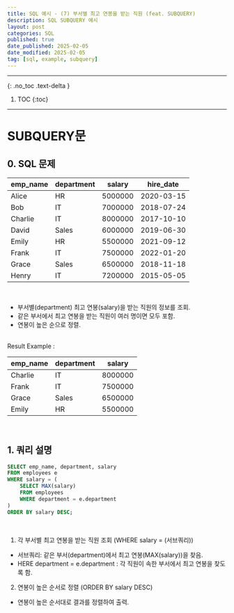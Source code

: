 ```yaml
---
title: SQL 예시 - (7) 부서별 최고 연봉을 받는 직원 (feat. SUBQUERY)
description: SQL SUBQUERY 예시
layout: post
categories: SQL
published: true
date_published: 2025-02-05
date_modified: 2025-02-05
tag: [sql, example, subquery]
---
```

---
{: .no_toc .text-delta }

1. TOC
{:toc}
---

<!-- 글의 제목은 #
    나머지 큰 제목은 ##
    이후 나머지는 3개이상 -->

# SUBQUERY문

## 0. SQL 문제

| emp_name | department | salary | hire_date |
| --- | --- | --- | --- |
| Alice | HR | 5000000 | 2020-03-15 |
| Bob | IT | 7000000 | 2018-07-24 |
| Charlie | IT | 8000000 | 2017-10-10 |
| David | Sales | 6000000 | 2019-06-30 |
| Emily | HR | 5500000 | 2021-09-12 |
| Frank | IT | 7500000 | 2022-01-20 |
| Grace | Sales | 6500000 | 2018-11-18 |
| Henry | IT | 7200000 | 2015-05-05 |

<br>

- 부서별(department) 최고 연봉(salary)을 받는 직원의 정보를 조회.
- 같은 부서에서 최고 연봉을 받는 직원이 여러 명이면 모두 포함.
- 연봉이 높은 순으로 정렬.
<br>
Result Example : <br>

| emp_name | department | salary | 
| --- | --- | --- |  
| Charlie | IT | 8000000 | 
| Frank | IT | 7500000 | 
| Grace | Sales | 6500000 | 
| Emily | HR | 5500000 | 

<br>

## 1. 쿼리 설명
```sql
SELECT emp_name, department, salary
FROM employees e
WHERE salary = (
    SELECT MAX(salary)
    FROM employees
    WHERE department = e.department
)
ORDER BY salary DESC;
```
<br>

1. 각 부서별 최고 연봉을 받는 직원 조회 (WHERE salary = (서브쿼리))
- 서브쿼리: 같은 부서(department)에서 최고 연봉(MAX(salary))을 찾음.
- HERE department = e.department : 각 직원이 속한 부서에서 최고 연봉을 찾도록 함.
2. 연봉이 높은 순서로 정렬 (ORDER BY salary DESC)
- 연봉이 높은 순서대로 결과를 정렬하여 출력.